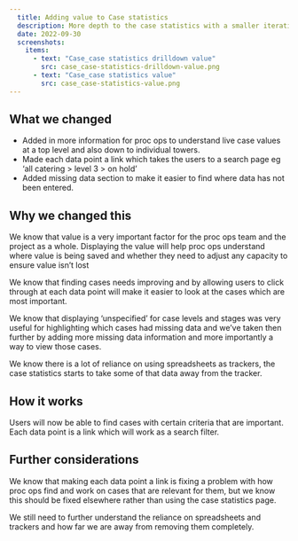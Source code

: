 ```yaml
---
  title: Adding value to Case statistics
  description: More depth to the case statistics with a smaller iteration
  date: 2022-09-30
  screenshots:
    items:
      - text: "Case_case statistics drilldown value"
        src: case_case-statistics-drilldown-value.png
      - text: "Case_case statistics value"
        src: case_case-statistics-value.png
---
```


## What we changed

- Added in more information for proc ops to understand live case values at a top level and also down to individual towers.
- Made each data point a link which takes the users to a search page eg ‘all catering > level 3 > on hold’
- Added missing data section to make it easier to find where data has not been entered.

## Why we changed this

We know that value is a very important factor for the proc ops team and the project as a whole. Displaying the value will help proc ops understand where value is being saved and whether they need to adjust any capacity to ensure value isn’t lost

We know that finding cases needs improving and by allowing users to click through at each data point will make it easier to look at the cases which are most important.

We know that displaying ‘unspecified’ for case levels and stages was very useful for highlighting which cases had missing data and we’ve taken then further by adding more missing data information and more importantly a way to view those cases.

We know there is a lot of reliance on using spreadsheets as trackers, the case statistics starts to take some of that data away from the tracker.

## How it works

Users will now be able to find cases with certain criteria that are important. Each data point is a link which will work as a search filter.

## Further considerations

We know that making each data point a link is fixing a problem with how proc ops find and work on cases that are relevant for them, but we know this should be fixed elsewhere rather than using the case statistics page.

We still need to further understand the reliance on spreadsheets and trackers and how far we are away from removing them completely.